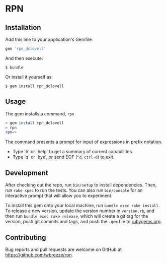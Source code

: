# RPN

## Installation

Add this line to your application's Gemfile:

```ruby
gem 'rpn_dclovell'
```

And then execute:

    $ bundle

Or install it yourself as:

    $ gem install rpn_dclovell

## Usage

The gem installs a command, `rpn`

```bash
> gem install rpn_dclovell
> rpn
rpn=>
```

The command presents a prompt for input of expressions in prefix notation.

 - Type 'h' or 'help' to get a summary of current capabilities.
 - Type 'q' or 'bye', or send EOF (`^d`, `ctrl-d`) to exit.

## Development

After checking out the repo, run `bin/setup` to install dependencies. Then, run `rake spec` to run the tests. You can also run `bin/console` for an interactive prompt that will allow you to experiment.

To install this gem onto your local machine, run `bundle exec rake install`. To release a new version, update the version number in `version.rb`, and then run `bundle exec rake release`, which will create a git tag for the version, push git commits and tags, and push the `.gem` file to [rubygems.org](https://rubygems.org).

## Contributing

Bug reports and pull requests are welcome on GitHub at https://github.com/wbreeze/rpn.
